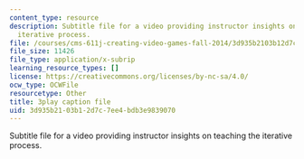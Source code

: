 ```yaml
---
content_type: resource
description: Subtitle file for a video providing instructor insights on teaching the
  iterative process.
file: /courses/cms-611j-creating-video-games-fall-2014/3d935b2103b12d7c7ee4bdb3e9839070_B3_z1qTD2ZE.srt
file_size: 11426
file_type: application/x-subrip
learning_resource_types: []
license: https://creativecommons.org/licenses/by-nc-sa/4.0/
ocw_type: OCWFile
resourcetype: Other
title: 3play caption file
uid: 3d935b21-03b1-2d7c-7ee4-bdb3e9839070
---
```

Subtitle file for a video providing instructor insights on teaching the iterative process.